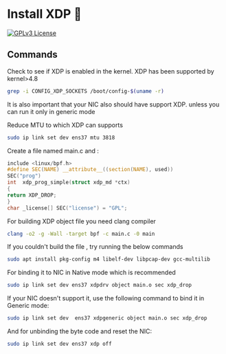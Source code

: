 # Install XDP 🚀  
[![GPLv3 License](https://img.shields.io/badge/License-GPL%20v3-yellow.svg)](https://choosealicense.com/licenses/gpl-3.0/)  


## Commands 

Check to see if XDP is enabled in the kernel. XDP has been supported by kernel>4.8
```bash
grep -i CONFIG_XDP_SOCKETS /boot/config-$(uname -r)
```
It is also important that your NIC also should have support XDP. unless you can run it only in generic mode

Reduce MTU to which XDP can supports 
```bash
sudo ip link set dev ens37 mtu 3818
```
Create a file named main.c and :
```c
include <linux/bpf.h>
#define SEC(NAME) __attribute__((section(NAME), used))
SEC("prog")
int  xdp_prog_simple(struct xdp_md *ctx)
{
return XDP_DROP;
}
char _license[] SEC("license") = "GPL";
```
For building XDP object file you need clang compiler
```bash
clang -o2 -g -Wall -target bpf -c main.c -0 main
```
If you couldn't build the file , try running the below commands
```bash
sudo apt install pkg-config m4 libelf-dev libpcap-dev gcc-multilib
```
For binding it to NIC in Native mode which is recommended
```bash
sudo ip link set dev ens37 xdpdrv object main.o sec xdp_drop
```
If your NIC doesn't support it, use the following command to bind it in Generic mode:
```bash
sudo ip link set dev  ens37 xdpgeneric object main.o sec xdp_drop
```
And for unbinding the byte code and reset the NIC:
```bash 
sudo ip link set dev ens37 xdp off
```
